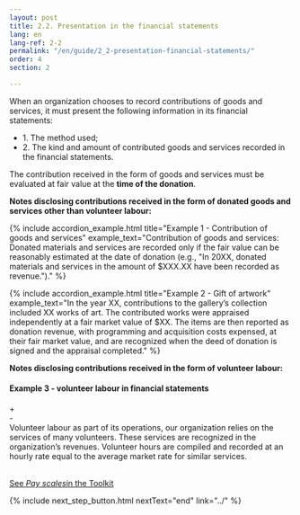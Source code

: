 ```yaml
---
layout: post
title: 2.2. Presentation in the financial statements
lang: en
lang-ref: 2-2
permalink: "/en/guide/2_2-presentation-financial-statements/"
order: 4
section: 2

---
```

When an organization chooses to record contributions of goods and services, it must present the following information in its financial statements:
<ul class="textlist">
<li>1. The method used;</li>

<li>2. The kind and amount of contributed goods and services recorded in the financial statements.</li>
</ul>

The contribution received in the form of goods and services must be evaluated at fair value at the **time of the donation**.

**Notes disclosing contributions received in the form of donated goods and services other than volunteer labour:**

{% include accordion_example.html
title="Example 1 - Contribution of goods and services"
example_text="Contribution of goods and services: Donated materials and services are recorded only if the fair value can be reasonably estimated at the date of donation (e.g., \"In 20XX, donated materials and services in the amount of $XXX.XX have been recorded as revenue.\")."
%}

{% include accordion_example.html
title="Example 2 - Gift of artwork"
example_text="In the year XX, contributions to the gallery’s collection included XX works of art. The contributed works were appraised independently at a fair market value of $XX. The items are then reported as donation revenue, with programming and acquisition costs expensed, at their fair market value, and are recognized when the deed of donation is signed and the appraisal completed."
%}

**Notes disclosing contributions received in the form of volunteer labour:**

<div class="outer-accordion-wrapper"> <div class="example-text-wrapper"> <h4 class="include-title"><strong>Example 3 - volunteer labour in financial statements</strong></h4> <div class="close">+</div> <div class="open">-</div> </div> <div class="example-wrapper"> Volunteer labour as part of its operations, our organization relies on the services of many volunteers. These services are recognized in the organization’s revenues. Volunteer hours are compiled and recorded at an hourly rate equal to the average market rate for similar services.<br/><br/>

<a class="toolkit" href="{{ site.baseurl }}/en/toolkit/scales/" title="Scales">See <em>Pay scales</em>in the Toolkit</a>
</div></div>
{% include next_step_button.html nextText="end" link="../" %}